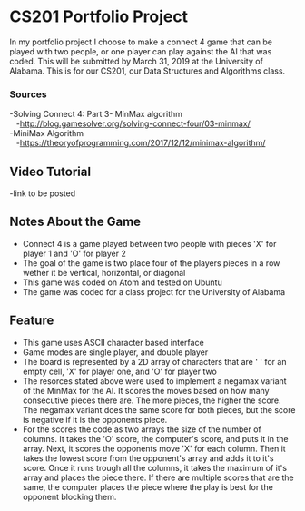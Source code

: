 # CS201 Portfolio Project
In my portfolio project I choose to make a connect 4 game that can be played with two people, or one player can play against the AI that was coded. This will be submitted by March 31, 2019 at the University of Alabama. This is for our CS201, our Data Structures and Algorithms class.

### Sources
-Solving Connect 4: Part 3- MinMax algorithm <br />
&nbsp;&nbsp; -http://blog.gamesolver.org/solving-connect-four/03-minmax/ <br />
-MiniMax Algorithm <br />
&nbsp;&nbsp; -https://theoryofprogramming.com/2017/12/12/minimax-algorithm/ <br />
  
## Video Tutorial
-link to be posted

## Notes About the Game
* Connect 4 is a game played between two people with pieces 'X' for player 1 and 'O' for player 2 <br />
* The goal of the game is two place four of the players pieces in a row wether it be vertical, horizontal, or diagonal <br />
* This game was coded on Atom and tested on Ubuntu <br />
* The game was coded for a class project for the University of Alabama <br />

## Feature
* This game uses ASCII character based interface
* Game modes are single player, and double player
* The board is represented by a 2D array of characters that are ' ' for an empty cell, 'X' for player one, and 'O' for player two
* The resorces stated above were used to implement a negamax variant of the MinMax for the AI. It scores the moves based on how many consecutive pieces there are. The more pieces, the higher the score. The negamax variant does the same score for both pieces, but the score is negative if it is the opponents piece. 
* For the scores the code as two arrays the size of the number of columns. It takes the 'O' score, the computer's score, and puts it in the array. Next, it scores the opponents move 'X' for each column. Then it takes the lowest score from the opponent's array and adds it to it's score. Once it runs trough all the columns, it takes the maximum of it's array and places the piece there. If there are multiple scores that are the same, the computer places the piece where the play is best for the opponent blocking them. 
